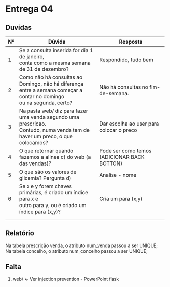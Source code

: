 # Entrega 04

## Duvidas

| Nº   | Dúvida                      | Resposta                                                     |
| ---- | --------------------------- | ------------------------------------------------------------ |
|  1   | Se a consulta inserida for dia 1 de janeiro, <br /> conta como a mesma semana de 31 de dezembro?     |     Respondido, tudo bem     |
|  2   | Como não há consultas ao Domingo, não há diferença <br /> entre a semana começar a contar no domingo <br /> ou na segunda, certo?    | Não há consultas no fim-de-semana. |
|  3   | Na pasta web/ diz para fazer uma venda segundo uma prescricao.<br/> Contudo, numa venda tem de haver um preco, o que colocamos?       | Dar escolha ao user para colocar o preco |
|  4   | O que retornar quando fazemos a alinea c) do web (a das vendas)?      | Pode ser como temos (ADICIONAR BACK BOTTON) |
|  5   | O que são os valores de glicemia? Pergunta d)        | Analise - nome |
|  6   | Se x e y forem chaves primárias, é criado um índice para x e <br/> outro para y, ou é criado um índice para (x,y)?       | Cria um para (x,y) |
|      |        |          |
|      |        |          |

## Relatório

Na tabela prescrição venda, o atributo num_venda passou a ser UNIQUE;
Na tabela concelho, o atributo num_concelho passou a ser UNIQUE;


## Falta

1. web/ <- Ver injection prevention - PowerPoint flask
